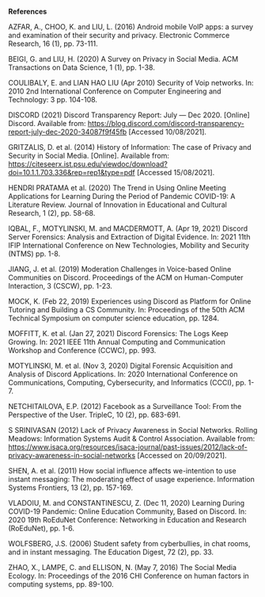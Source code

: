 **References**

AZFAR, A., CHOO, K. and LIU, L. (2016) Android mobile VoIP apps: a survey and examination of their security and privacy. Electronic Commerce Research, 16 (1), pp. 73-111.

BEIGI, G. and LIU, H. (2020) A Survey on Privacy in Social Media. ACM Transactions on Data Science, 1 (1), pp. 1-38.

COULIBALY, E. and LIAN HAO LIU (Apr 2010) Security of Voip networks. In: 2010 2nd International Conference on Computer Engineering and Technology: 3 pp. 104-108.

DISCORD (2021) Discord Transparency Report: July — Dec 2020. [Online] Discord. Available from: https://blog.discord.com/discord-transparency-report-july-dec-2020-34087f9f45fb [Accessed 10/08/2021].

GRITZALIS, D. et al. (2014) History of Information: The case of Privacy and Security in Social Media. [Online]. Available from: https://citeseerx.ist.psu.edu/viewdoc/download?doi=10.1.1.703.336&rep=rep1&type=pdf [Accessed 15/08/2021].

HENDRI PRATAMA et al. (2020) The Trend in Using Online Meeting Applications for Learning During the Period of Pandemic COVID-19: A Literature Review. Journal of Innovation in Educational and Cultural Research, 1 (2), pp. 58-68.

IQBAL, F., MOTYLINSKI, M. and MACDERMOTT, A. (Apr 19, 2021) Discord Server Forensics: Analysis and Extraction of Digital Evidence. In: 2021 11th IFIP International Conference on New Technologies, Mobility and Security (NTMS) pp. 1-8.

JIANG, J. et al. (2019) Moderation Challenges in Voice-based Online Communities on Discord. Proceedings of the ACM on Human-Computer Interaction, 3 (CSCW), pp. 1-23.

MOCK, K. (Feb 22, 2019) Experiences using Discord as Platform for Online Tutoring and Building a CS Community. In: Proceedings of the 50th ACM Technical Symposium on computer science education, pp. 1284.

MOFFITT, K. et al. (Jan 27, 2021) Discord Forensics: The Logs Keep Growing. In:  2021 IEEE 11th Annual Computing and Communication Workshop and Conference (CCWC), pp. 993.

MOTYLINSKI, M. et al. (Nov 3, 2020) Digital Forensic Acquisition and Analysis of Discord Applications. In: 2020 International Conference on Communications, Computing, Cybersecurity, and Informatics (CCCI), pp. 1-7.

NETCHITAILOVA, E.P. (2012) Facebook as a Surveillance Tool: From the Perspective of the User. TripleC, 10 (2), pp. 683-691.

S SRINIVASAN (2012) Lack of Privacy Awareness in Social Networks. Rolling Meadows: Information Systems Audit & Control Association. Available from: https://www.isaca.org/resources/isaca-journal/past-issues/2012/lack-of-privacy-awareness-in-social-networks [Accessed on 20/09/2021].

SHEN, A. et al. (2011) How social influence affects we-intention to use instant messaging: The moderating effect of usage experience. Information Systems Frontiers, 13 (2), pp. 157-169.

VLADOIU, M. and CONSTANTINESCU, Z. (Dec 11, 2020) Learning During COVID-19 Pandemic: Online Education Community, Based on Discord. In: 2020 19th RoEduNet Conference: Networking in Education and Research (RoEduNet), pp. 1-6.

WOLFSBERG, J.S. (2006) Student safety from cyberbullies, in chat rooms, and in instant messaging. The Education Digest, 72 (2), pp. 33.

ZHAO, X., LAMPE, C. and ELLISON, N. (May 7, 2016) The Social Media Ecology. In: Proceedings of the 2016 CHI Conference on human factors in computing systems, pp. 89-100.
